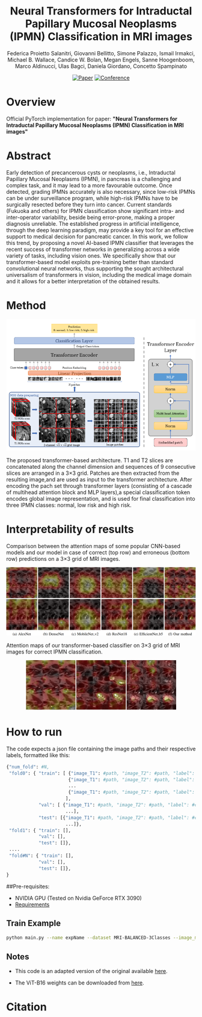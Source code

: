 <div align="center">
  
# Neural Transformers for Intraductal Papillary Mucosal Neoplasms (IPMN) Classification in MRI images
  Federica Proietto Salanitri, Giovanni Bellitto, Simone Palazzo, Ismail Irmakci, Michael B. Wallace, Candice W. Bolan, Megan Engels, Sanne Hoogenboom, Marco Aldinucci, Ulas Bagci, Daniela Giordano, Concetto Spampinato
 
[![Paper](http://img.shields.io/badge/paper-arxiv.2206.10531-B31B1B.svg)](https://arxiv.org/abs/2206.10531)
[![Conference](http://img.shields.io/badge/EMBC-2022-4b44ce.svg)]()
</div>

# Overview
Official PyTorch implementation for paper: <b>"Neural Transformers for Intraductal Papillary Mucosal Neoplasms (IPMN) Classification in MRI images"</b>

# Abstract
Early detection of precancerous cysts or neoplasms, i.e., Intraductal Papillary Mucosal Neoplasms (IPMN), in pancreas is a challenging and complex task, and it may lead to a more favourable outcome. Once detected, grading IPMNs accurately is also necessary, since low-risk IPMNs can be under surveillance program, while high-risk IPMNs have to be surgically resected before they turn into cancer. Current standards (Fukuoka and others) for IPMN classification show significant intra- and inter-operator variability, beside being error-prone, making a proper diagnosis unreliable. The established progress in artificial intelligence, through the deep learning paradigm, may provide a key tool for an effective support to medical decision for pancreatic cancer. In this work, we follow this trend, by proposing a novel AI-based IPMN classifier that leverages the recent success of transformer networks in generalizing across a wide variety of tasks, including vision ones. We specifically show that our transformer-based model exploits pre-training better than standard convolutional neural networks, thus supporting the sought architectural universalism of transformers in vision, including the medical image domain and it allows for a better interpretation of the obtained results.

# Method

<p align = "center"><img src="img/TransIPMN.png" width="600" style = "text-align:center"/></p>

The proposed transformer-based architecture. T1 and T2 slices are concatenated along the channel dimension and sequences of 9 consecutive slices are arranged in a 3×3 grid. Patches are then extracted from the resulting image,and are used as input to the transformer architecture. After encoding the pach set through transformer layers (consisting of a cascade of multihead attention block and MLP layers),a special classification token encodes global image representation, and is used for final classification into three IPMN classes: normal, low risk and high risk.

# Interpretability of results

Comparison between the attention maps of some popular CNN-based models and our model in case of correct (top row) and erroneous (bottom row) predictions on a 3×3 grid of MRI images.
<p align = "center"><img src="img/comparison.png" width="700" style = "text-align:center"/></p>


Attention maps of our transformer-based classifier on 3×3 grid of MRI images for correct IPMN classification.
<p align = "center"><img src="img/correct.png" width="400" style = "text-align:center"/></p>

# How to run 

The code expects a json file containing the image paths and their respective labels, formatted like this:
```python
{"num_fold": #N, 
 "fold0": { "train": [ {"image_T1": #path, "image_T2": #path, "label": #class}, 
                       {"image_T1": #path, "image_T2": #path, "label": #class},
                       ...
                       {"image_T1": #path, "image_T2": #path, "label": #class}
                      ],
            "val": [ {"image_T1": #path, "image_T2": #path, "label": #class},
                      ...],
            "test": [{"image_T1": #path, "image_T2": #path, "label": #class},
                      ...]}, 
 "fold1": { "train": [],
            "val": [],
            "test": []}, 
 ....
 "fold#N": { "train": [],
            "val": [],
            "test": []},
}
```

##Pre-requisites:
- NVIDIA GPU (Tested on Nvidia GeForce RTX 3090)
- [Requirements](requirements.txt)

## Train Example
```bash
python main.py --name expName --dataset MRI-BALANCED-3Classes --image_modality EarlyFusion --model VisionTransformer --model_type ViT-B_16 --accuracy both --num_fold 0 --output_dir output/ --num_steps 3000
```

## Notes

- This code is an adapted version of the original available [here](https://github.com/jeonsworld/ViT-pytorch).

- The ViT-B16 weights can be downloaded from [here](https://console.cloud.google.com/storage/browser/vit_models;tab=objects?prefix=&forceOnObjectsSortingFiltering=false).

# Citation

```bibtex

```
